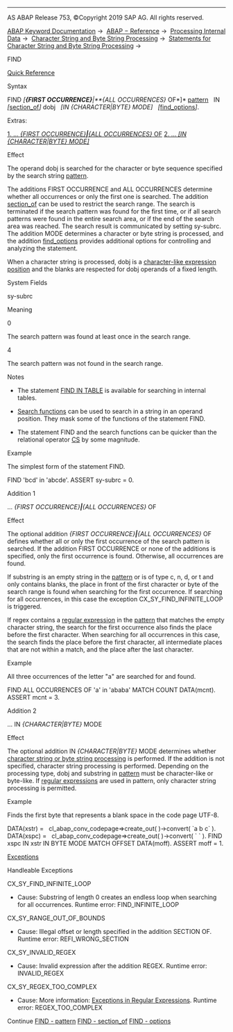   

* * *

AS ABAP Release 753, ©Copyright 2019 SAP AG. All rights reserved.

[ABAP Keyword Documentation](javascript:call_link\('abenabap.htm'\)) →  [ABAP − Reference](javascript:call_link\('abenabap_reference.htm'\)) →  [Processing Internal Data](javascript:call_link\('abenabap_data_working.htm'\)) →  [Character String and Byte String Processing](javascript:call_link\('abenabap_data_string.htm'\)) →  [Statements for Character String and Byte String Processing](javascript:call_link\('abenstring_processing_statements.htm'\)) → 

FIND

[Quick Reference](javascript:call_link\('abapfind_shortref.htm'\))

Syntax

FIND *\[**{*FIRST OCCURRENCE*}**|**{*ALL OCCURRENCES*}* OF*\]* [pattern](javascript:call_link\('abapfind_pattern.htm'\))
  IN *\[*[section\_of](javascript:call_link\('abapfind_section_of.htm'\))*\]* dobj
  *\[*IN *{*CHARACTER*|*BYTE*}* MODE*\]*
  *\[*[find\_options](javascript:call_link\('abapfind_options.htm'\))*\]*.

Extras:

[1\. ... *{*FIRST OCCURRENCE*}**|**{*ALL OCCURRENCES*}* OF](#!ABAP_ADDITION_1@1@)
[2\. ... *\[*IN *{*CHARACTER*|*BYTE*}* MODE*\]*](#!ABAP_ADDITION_2@2@)

Effect

The operand dobj is searched for the character or byte sequence specified by the search string [pattern](javascript:call_link\('abapfind_pattern.htm'\)).

The additions FIRST OCCURRENCE and ALL OCCURRENCES determine whether all occurrences or only the first one is searched. The addition [section\_of](javascript:call_link\('abapfind_section_of.htm'\)) can be used to restrict the search range. The search is terminated if the search pattern was found for the first time, or if all search patterns were found in the entire search area, or if the end of the search area was reached. The search result is communicated by setting sy-subrc. The addition MODE determines a character or byte string is processed, and the addition [find\_options](javascript:call_link\('abapfind_options.htm'\)) provides additional options for controlling and analyzing the statement.

When a character string is processed, dobj is a [character-like expression position](javascript:call_link\('abencharlike_expr_position_glosry.htm'\) "Glossary Entry") and the blanks are respected for dobj operands of a fixed length.

System Fields

sy-subrc

Meaning

0

The search pattern was found at least once in the search range.

4

The search pattern was not found in the search range.

Notes

-   The statement [FIND IN TABLE](javascript:call_link\('abapfind_itab.htm'\)) is available for searching in internal tables.
    
-   [Search functions](javascript:call_link\('abensearch_functions.htm'\)) can be used to search in a string in an operand position. They mask some of the functions of the statement FIND.
    
-   The statement FIND and the search functions can be quicker than the relational operator [CS](javascript:call_link\('abenlogexp_strings.htm'\)) by some magnitude.
    

Example

The simplest form of the statement FIND.

FIND 'bcd' in 'abcde'.
ASSERT sy-subrc = 0.

Addition 1

... *{*FIRST OCCURRENCE*}**|**{*ALL OCCURRENCES*}* OF

Effect

The optional addition *{*FIRST OCCURRENCE*}**|**{*ALL OCCURRENCES*}* OF defines whether all or only the first occurrence of the search pattern is searched. If the addition FIRST OCCURRENCE or none of the additions is specified, only the first occurrence is found. Otherwise, all occurrences are found.

If substring is an empty string in the [pattern](javascript:call_link\('abapfind_pattern.htm'\)) or is of type c, n, d, or t and only contains blanks, the place in front of the first character or byte of the search range is found when searching for the first occurrence. If searching for all occurrences, in this case the exception CX\_SY\_FIND\_INFINITE\_LOOP is triggered.

If regex contains a [regular expression](javascript:call_link\('abapfind_pattern.htm'\)) in the [pattern](javascript:call_link\('abenregex_syntax.htm'\)) that matches the empty character string, the search for the first occurrence also finds the place before the first character. When searching for all occurrences in this case, the search finds the place before the first character, all intermediate places that are not within a match, and the place after the last character.

Example

All three occurrences of the letter "a" are searched for and found.

FIND ALL OCCURRENCES OF 'a' in 'ababa' MATCH COUNT DATA(mcnt).
ASSERT mcnt = 3.

Addition 2

... IN *{*CHARACTER*|*BYTE*}* MODE

Effect

The optional addition IN *{*CHARACTER*|*BYTE*}* MODE determines whether [character string or byte string processing](javascript:call_link\('abenstring_processing_statements.htm'\)) is performed. If the addition is not specified, character string processing is performed. Depending on the processing type, dobj and substring in [pattern](javascript:call_link\('abapfind_pattern.htm'\)) must be character-like or byte-like. If [regular expressions](javascript:call_link\('abenregex_syntax.htm'\)) are used in pattern, only character string processing is permitted.

Example

Finds the first byte that represents a blank space in the code page UTF-8.

DATA(xstr) =
  cl\_abap\_conv\_codepage=>create\_out( )->convert( \`a b c\` ).
DATA(xspc) =
  cl\_abap\_conv\_codepage=>create\_out( )->convert( \` \` ).
FIND xspc IN xstr IN BYTE MODE MATCH OFFSET DATA(moff).
ASSERT moff = 1.

[Exceptions](javascript:call_link\('abenabap_language_exceptions.htm'\))

Handleable Exceptions

CX\_SY\_FIND\_INFINITE\_LOOP

-   Cause: Substring of length 0 creates an endless loop when searching for all occurrences.
    Runtime error: FIND\_INFINITE\_LOOP
    

CX\_SY\_RANGE\_OUT\_OF\_BOUNDS

-   Cause: Illegal offset or length specified in the addition SECTION OF.
    Runtime error: REFI\_WRONG\_SECTION
    

CX\_SY\_INVALID\_REGEX

-   Cause: Invalid expression after the addition REGEX.
    Runtime error: INVALID\_REGEX
    

CX\_SY\_REGEX\_TOO\_COMPLEX

-   Cause: More information: [Exceptions in Regular Expressions](javascript:call_link\('abenregex_exceptions.htm'\)).
    Runtime error: REGEX\_TOO\_COMPLEX
    

Continue
[FIND - pattern](javascript:call_link\('abapfind_pattern.htm'\))
[FIND - section\_of](javascript:call_link\('abapfind_section_of.htm'\))
[FIND - options](javascript:call_link\('abapfind_options.htm'\))